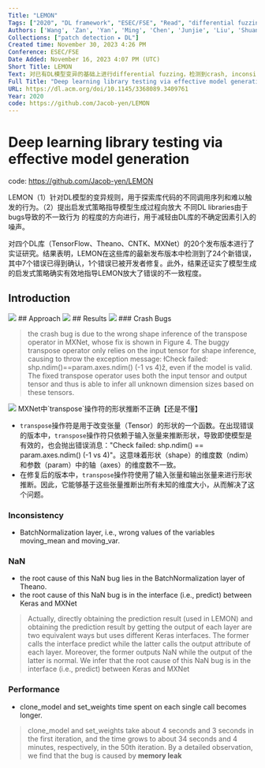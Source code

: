 ```yaml
---
Title: "LEMON"
Tags: ["2020", "DL framework", "ESEC/FSE", "Read", "differential fuzzing"]
Authors: ['Wang', 'Zan', 'Yan', 'Ming', 'Chen', 'Junjie', 'Liu', 'Shuang', 'Zhang', 'Dongdi']
Collections: ["patch detection ▸ DL"]
Created time: November 30, 2023 4:26 PM
Conference: ESEC/FSE
Date Added: November 16, 2023 4:07 PM (UTC)
Short Title: LEMON
Text: 对已有DL模型变异的基础上进行differential fuzzing，检测到crash, inconsistency, NaN & Keras performance bug (caused by memory leak)。
Full Title: "Deep learning library testing via effective model generation"
URL: https://dl.acm.org/doi/10.1145/3368089.3409761
Year: 2020
code: https://github.com/Jacob-yen/LEMON
---
```

# Deep learning library testing via effective model generation

code: https://github.com/Jacob-yen/LEMON

LEMON（1）针对DL模型的变异规则，用于探索库代码的不同调用序列和难以触发的行为。（2）提出启发式策略指导模型生成过程向放大 不同DL libraries由于bugs导致的不一致行为 的程度的方向进行，用于减轻由DL库的不确定因素引入的噪声。

对四个DL库（TensorFlow、Theano、CNTK、MXNet）的20个发布版本进行了实证研究。结果表明，LEMON在这些库的最新发布版本中检测到了24个新错误，其中7个错误已得到确认，1个错误已被开发者修复。此外，结果还证实了模型生成的启发式策略确实有效地指导LEMON放大了错误的不一致程度。

## Introduction

<img src="/LEMON/Untitled.png" className="img"/>
## Approach

<img src="/LEMON/Untitled%201.png" className="img"/>
## Results

<img src="/LEMON/Untitled%202.png" className="img"/>
### Crash Bugs

> the crash bug is due to the wrong shape inference of the transpose operator in MXNet, whose fix is shown in Figure 4.
The buggy transpose operator only relies on the input tensor for shape inference, causing to throw the exception message: łCheck failed: shp.ndim()==param.axes.ndim() (-1 vs 4)ž, even if the model is valid. The fixed transpose operator uses both the input tensor and output tensor and thus is able to infer all unknown dimension sizes based on these tensors.
> 

<img src="/LEMON/Untitled%203.png" className="img"/>
MXNet中`transpose`操作符的形状推断不正确【还是不懂】

- `transpose`操作符是用于改变张量（Tensor）的形状的一个函数。在出现错误的版本中，`transpose`操作符只依赖于输入张量来推断形状，导致即使模型是有效的，也会抛出错误消息："Check failed: shp.ndim() == param.axes.ndim() (-1 vs 4)"。这意味着形状（shape）的维度数（ndim）和参数（param）中的轴（axes）的维度数不一致。
- 在修复后的版本中，`transpose`操作符使用了输入张量和输出张量来进行形状推断。因此，它能够基于这些张量推断出所有未知的维度大小，从而解决了这个问题。

### Inconsistency

- BatchNormalization layer, i.e., wrong values of the variables moving_mean and moving_var.

### NaN

- the root cause of this NaN bug lies in the BatchNormalization layer of Theano.
- the root cause of this NaN bug is in the interface (i.e., predict) between Keras and MXNet

> Actually, directly obtaining the prediction result (used in LEMON) and obtaining the prediction result by getting the output of each layer are two equivalent ways but uses different Keras interfaces. The former calls the interface predict while the latter calls the output attribute of each layer. Moreover, the former outputs NaN while the output of the latter is normal. We infer that the root cause of this NaN bug is in the interface (i.e., predict) between Keras and MXNet
> 

### Performance

- clone_model and set_weights time spent on each single call becomes longer.

> clone_model and set_weights take about 4 seconds and 3 seconds in the first iteration, and the time grows to about 34 seconds and 4 minutes, respectively, in the 50th iteration. By a detailed observation, we find that the bug is caused by **memory leak**
>
